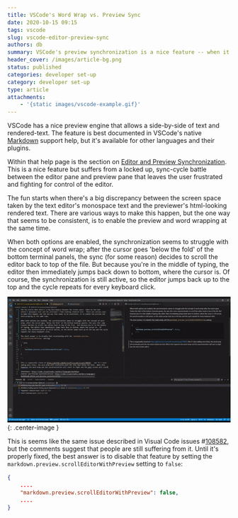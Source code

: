 ```yaml
---
title: VSCode's Word Wrap vs. Preview Sync
date: 2020-10-15 09:15
tags: vscode
slug: vscode-editor-preview-sync
authors: db
summary: VSCode's preview synchronization is a nice feature -- when it works...
header_cover: /images/article-bg.png
status: published
categories: developer set-up
category: developer set-up
type: article
attachments:
    - '{static images/vscode-example.gif}'
---
```

<!--
spell-checker:ignore
-->
VSCode has a nice preview engine that allows a side-by-side of text and rendered-text. The feature is best documented in VSCode's native [Markdown] support help, but it's available for other languages and their plugins.

Within that help page is the section on [Editor and Preview Synchronization].  This is a nice feature but suffers from a locked up, sync-cycle battle between the editor pane and preview pane that leaves the user frustrated and fighting for control of the editor.

The fun starts when there's a big discrepancy between the screen space  taken by the text editor's monospace text and the previewer's html-looking rendered text.  There are various ways to make this happen, but the one way that seems to be consistent, is to enable the preview and word wrapping at the same time.

When both options are enabled, the synchronization seems to struggle with the concept of word wrap; after the cursor goes 'below the fold' of the bottom terminal panels, the sync (for some reason) decides to scroll the editor back to top of the file.  But because you're in the middle of typing, the editor then immediately jumps back down to bottom, where the cursor is.  Of course, the synchronization is still active, so the editor jumps back up to the top and the cycle repeats for every keyboard click.

![vscode-editor-preview-sync.gif]{: .center-image }

This is seems like the same issue described in Visual Code issues #[108582], but the comments suggest that people are still suffering from it.  Until it's properly fixed, the best answer is to disable that feature by setting the `markdown.preview.scrollEditorWithPreview` setting to `false`:

```json
{
    ....
    "markdown.preview.scrollEditorWithPreview": false,
    ....
}

```

[Markdown]: https://code.visualstudio.com/Docs/languages/markdown
[Editor and Preview Synchronization]: https://code.visualstudio.com/Docs/languages/markdown#_editor-and-preview-synchronization
[108582]: https://github.com/microsoft/vscode/issues/108582
[vscode-editor-preview-sync.gif]: images/vscode-example.gif
